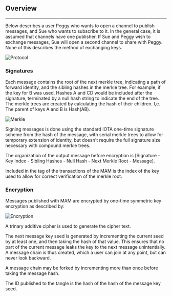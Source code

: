 ## Overview
----

Below describes a user Peggy who wants to open a channel to publish messages, and Sue who wants to subscribe to it.
In the general case, it is assumed that channels have one publisher. 
If Sue and Peggy wish to exchange messages, Sue will open a second channel to share with Peggy.
None of this describes the method of exchanging keys.

![Protocol](https://iotaledger.github.io/mam.client.js/doc/mam-protocol.svg)


### Signatures

Each message contains the root of the next merkle tree, indicating a path of forward identity, and the sibling hashes in the merkle tree. For example, if the key for B was used, Hashes A and CD would be included after the signature, terminated by a null hash string to indicate the end of the tree.
The merkle trees are created by calculating the hash of their children. I,e. The parent of keys A and B is Hash(AB).

![Merkle](https://iotaledger.github.io/mam.client.js/doc/serial-merkle.svg)

Signing messages is done using the standard IOTA one-time signature scheme from the hash of the message, 
with serial merkle trees to allow for temporary extension of identity,
but doesn't require the full signature size necessary with compound merkle trees.

The organization of the output message before encryption is [Signature - Key Index - Sibling Hashes - Null Hash - Next Merkle Root - Message].

Included in the tag of the transactions of the MAM is the index of the key used to allow for correct verification of the merkle root.

### Encryption
Messages published with MAM are encrypted by one-time symmetric key encryption as described by:

![Encryption](https://iotaledger.github.io/mam.client.js/doc/encryption.svg)

A trinary additive cipher is used to generate the cipher text.

The next message key seed is generated by incrementing the current seed by at least one, 
and then taking the hash  of that value. 
This ensures that no part of the current message leaks the key to the next message unintentially.
A message chain is thus created, which a user can join at any point, but can never look backward.

A message chain may be forked by incrementing more than once before taking the message hash.

The ID published to the tangle is the hash of the hash of the message key seed.